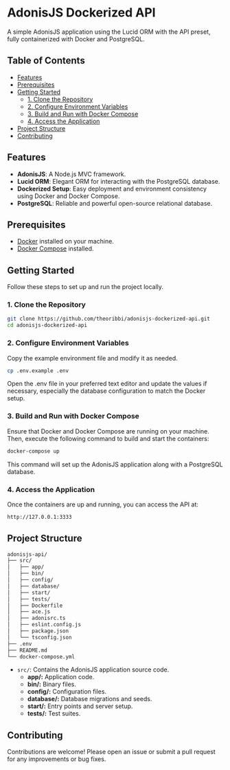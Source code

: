 # AdonisJS Dockerized API

A simple AdonisJS application using the Lucid ORM with the API preset, fully containerized with Docker and PostgreSQL.

## Table of Contents

- [Features](#features)
- [Prerequisites](#prerequisites)
- [Getting Started](#getting-started)
  - [1. Clone the Repository](#1-clone-the-repository)
  - [2. Configure Environment Variables](#2-configure-environment-variables)
  - [3. Build and Run with Docker Compose](#3-build-and-run-with-docker-compose)
  - [4. Access the Application](#4-access-the-application)
- [Project Structure](#project-structure)
- [Contributing](#contributing)

## Features

- **AdonisJS**: A Node.js MVC framework.
- **Lucid ORM**: Elegant ORM for interacting with the PostgreSQL database.
- **Dockerized Setup**: Easy deployment and environment consistency using Docker and Docker Compose.
- **PostgreSQL**: Reliable and powerful open-source relational database.

## Prerequisites

- [Docker](https://www.docker.com/get-started) installed on your machine.
- [Docker Compose](https://docs.docker.com/compose/install/) installed.

## Getting Started

Follow these steps to set up and run the project locally.

### 1. Clone the Repository

```bash
git clone https://github.com/theoribbi/adonisjs-dockerized-api.git
cd adonisjs-dockerized-api
```

### 2. Configure Environment Variables
Copy the example environment file and modify it as needed.

```bash
cp .env.example .env
```

Open the .env file in your preferred text editor and update the values if necessary, especially the database configuration to match the Docker setup.

### 3. Build and Run with Docker Compose
Ensure that Docker and Docker Compose are running on your machine. Then, execute the following command to build and start the containers:

```bash
docker-compose up
```
This command will set up the AdonisJS application along with a PostgreSQL database.

### 4. Access the Application 
Once the containers are up and running, you can access the API at:

```bash
http://127.0.0.1:3333
```

## Project Structure
```bash
adonisjs-api/
├── src/
│   ├── app/
│   ├── bin/
│   ├── config/
│   ├── database/
│   ├── start/
│   ├── tests/
│   ├── Dockerfile
│   ├── ace.js
│   ├── adonisrc.ts
│   ├── eslint.config.js
│   ├── package.json
│   └── tsconfig.json
├── .env
├── README.md
└── docker-compose.yml
```

 - ```src/```: Contains the AdonisJS application source code.
    - **app/:** Application code.
    - **bin/:** Binary files.
    - **config/:** Configuration files.
    - **database/:** Database migrations and seeds.
    - **start/:** Entry points and server setup.
    - **tests/:** Test suites.


## Contributing
Contributions are welcome! Please open an issue or submit a pull request for any improvements or bug fixes.
